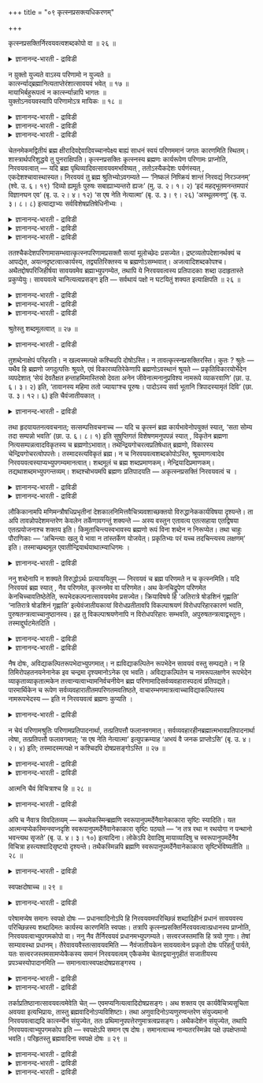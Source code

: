 +++
title = "०९ कृत्स्नप्रसक्त्यधिकरणम्"

+++

कृत्स्नप्रसक्तिर्निरवयवत्वशब्दकोपो वा ॥ २६ ॥  
<details><summary>ज्ञानानन्द-भारती - द्राविडी</summary>

क्रुत्स्ऩप्रसक्तिर्निरवयवत्वसप्त कोबो वा ॥ २६ ॥
</details>

न य़ुक्तो युज्यते वाऽस्य परिणामो न युज्यते ॥  
कार्त्स्न्याद्ब्रह्मानित्यताप्तेरंशात्सावयवं भवेत् ॥ १७ ॥  
मायाभिर्बहुरूपत्वं न कार्त्स्न्यान्नापि भागतः ॥  
युक्तोऽनवयवस्यापि परिणामोऽत्र मायिकः ॥ १८ ॥  
<details><summary>ज्ञानानन्द-भारती - द्राविडी</summary>

--वैयासिग न्यायमाला
</details>

<details><summary>ज्ञानानन्द-भारती - द्राविडी</summary>

इदऱ्कु (पिरह्मत्तिऱ्कु) परिणामम् (माऱुदल्) पॊरुन्दुमा? अल्लदु पॊरुन्दादा? पॊरुन्दादुबूरावुम् माऱुवदाऩाल् पिरह्मत्तिऱ्कु अनित्यत्तऩ्मैयेऱ्पडुमाऩ तिऩालुम् ऒरु अंसत्तिल् माऱुवदाऩाल् (पिरह्मम्) अवयवङ्गळैयुडैयदॆऩ्ऱु एऱ्पडुमाऩदिऩालुम्।
</details>

<details><summary>ज्ञानानन्द-भारती - द्राविडी</summary>

मायैगळिऩाल् ताऩ् पलरूबमायिरुक्कुम् तऩ्मै येऱ्पडुगिऱदु। (आगैयाल्) पूरावुम् ऎऩ्बदुमिल्लै, अंसत्तिऩालॆऩ्बदुमिल्लै। अवयव माऱ्ऱत्तिऱ्कुम् इङ्गे मायैयिऩाल् परिणामम् एऱ्पडुवदु न्यायमे।
</details>

चेतनमेकमद्वितीयं ब्रह्म क्षीरादिवद्देवादिवच्चानपेक्ष्य बाह्यं साधनं स्वयं परिणममानं जगतः कारणमिति स्थितम्। शास्त्रार्थपरिशुद्धये तु पुनराक्षिपति। कृत्स्नप्रसक्तिः कृत्स्नस्य ब्रह्मणः कार्यरूपेण परिणामः प्राप्नोति, निरवयवत्वात् — यदि ब्रह्म पृथिव्यादिवत्सावयवमभविष्यत् , ततोऽस्यैकदेशः पर्यणंस्यत् , एकदेशश्चावास्थास्यत। निरवयवं तु ब्रह्म श्रुतिभ्योऽवगम्यते — ‘निष्कलं निष्क्रियं शान्तं निरवद्यं निरञ्जनम्’ (श्वे. उ. ६। १९) ‘दिव्यो ह्यमूर्तः पुरुषः सबाह्याभ्यन्तरो ह्यजः’ (मु. उ. २। १। २) ‘इदं महद्भूतमनन्तमपारं विज्ञानघन एव’ (बृ. उ. २। ४। १२) ‘स एष नेति नेत्यात्मा’ (बृ. उ. ३। ९। २६) ‘अस्थूलमनणु’ (बृ. उ. ३। ८। ८) इत्याद्याभ्यः सर्वविशेषप्रतिषेधिनीभ्यः ।

<details><summary>ज्ञानानन्द-भारती - द्राविडी</summary>

\[मुऩ्ऩाल् जगत्तुक्कु पिरह्मम् विवर्त्त उबादाऩ कारणम् ऎऩ्ऱु सॊल्लप्पट्टदु। आऩालुम् मुऩ् अदिगरणत्तिल् प्रह्मत्तिऱ्कु पालै तिरुष्टान् दमाग कूऱियिरुप्पदाल्, पाल् तयिऱाग माऱुवदुबोल् पिरह्मम् पिरबञ्जमाग माऱुगिऱदु ऎऩ्ऱु पिरह्मम् परिणामि उबादाऩगारणम् ऎऩ्ऱु ऎण्णि केळ्वि केट्किऱाऩ्! पिरह्मम् मुऴुवदुम् उलगमाग माऱिविट्ट तॆऩ्ऱाल् पिरह्मम् अनित्यमागिविडुम् मेलुम् पिरह्मम् मुऴुवदुम् पिरबञ्जमाग माऱिविट्टाल् उलगम् तविर वेऱु पिरह्ममे इल्लामल् पोय्विडुम् इदऱ्काग पिरह्मत्तिल् पादिदाऩ् पिरबञ्जमाग माऱुगिऱदु। पादि पिरह्ममाग इरुक्किऱदॆऩ्ऱाल् पिरह्मम् अवयवङ् गळुडऩ् कूडियदाग आगिविडुम्। सुरुदिगळो पिरह्मत्तै निरवयवमागक् कूऱुगिऩ्ऱऩ। इन्द सुरुदिक्कु विरोदम् वरुम् आगैयाल् पिरह्मत्तै परिणामि उबादाऩमागक् कूऱ मुडियादु ऎऩ्ऱु पूर्वबक्षम्। पिरह्मम् परिणामि उबादाऩमिल्लै विवर्त्त उबादाऩम् मायै परिणामि उबादाऩम् पिरह्मत्तिल् माऱुदल् ऒऩ्ऱुमिल्लामलेये अदिल् पिरबञ्जत्तै तोऱ्ऱुविक्किऱदु मायैयुम् अदऩाल् तोऩ्ऱुम् पिरबञ्जमुम् पॊय् अदऩाल् तोषमिल्लै ऎऩ्ऱु सित्तान्दम्।\]
</details>

<details><summary>ज्ञानानन्द-भारती - द्राविडी</summary>

सेदऩमाय् ऒऩ्ऱाय् इरण्डावदऱ्ऱदायुळ्ळ पिरह्मम्, पाल् मुदलाऩदैप् पोलवुम् तेवादिगळैप् पोलवुम्, वॆळि सादऩत्तै अबेक्षिक्कामल्, ताऩागवे माऱुबडुवदु जगत्तिऱ्कुक् कारणम् ऎऩ्ऱु निलैत्तुविट्टदु। आऩाल् सास्तिरत्तिऩ् तात्पर्यत्तै नऩ्गु तॆळिवु पडुत्तुवदऱ्काग मऱुबडियुम् आक्षेबिक्किऱार्।
</details>

<details><summary>ज्ञानानन्द-भारती - द्राविडी</summary>

पूर्वबक्षम्: “पूरावुम् आगुम्बडि एऱ्पडुम्" पिरह्मम् पूरावुक्कुम् कार्य रूबमाग माऱुबाडु एऱ्पडुम्, अवयवमऱ्ऱदायिरुप्पदाल् पिरह्मम् पिरुदिवि मुदलाऩ तैप् पोल अवयवङ्गळुडैयदाग इरुक्कुमेयाऩाल्, अप्पॊऴुदु अदिल् ऒरु पागम् माऱुबडलाम्, मऱ्ऱॊरु पागम् अप्पडिये इरुक्कलाम्। आऩाल् पिरह्ममो अवयवमऱ्ऱदॆऩ्ऱु 'अवयव मऱ्ऱदु, सॆयलऱ्ऱदु, अडङ्गिऩदु, तोषमऱ्ऱदु, कुऱ्ऱमऱ्ऱदु" (सुवेदा ६-१९), "स्वयम्बिरगासमाय् मूर्त्तियऱ्ऱदायुळ्ळ पुरुषऩ् उळ्ळुम् वॆळियिलुम् उळ्ळवर्, पिऱप्पऱ्ऱवर्" (मुण्डग २-१-२), "इन्द पॆरिय पूदम् ऎल्लैयऱ्ऱदु, करैयऱ्ऱदु। विक्ञाऩक्कट्टिये" (पिरुहत् २-४-१२)। "अन्द इन्द आत्मा इदु अल्ल, इदु अल्ल" (पिरुहत् ३-९-२६) "स्तूलमल्लाददु, अणुवल्लाददु” (पिरुहत् ३-८-८), ऎऩ्बदु मुदलाऩ, ऎल्ला विसेषङ्गळैयुम् मऱुक्कुम् सुरुदिगळिलिरुन्दु तॆरिगिऱदु।
</details>

ततश्चैकदेशपरिणामासम्भवात्कृत्स्नपरिणामप्रसक्तौ सत्यां मूलोच्छेदः प्रसज्येत। द्रष्टव्यतोपदेशानर्थक्यं च आपद्येत, अयत्नदृष्टत्वात्कार्यस्य, तद्व्यतिरिक्तस्य च ब्रह्मणोऽसम्भवात्। अजत्वादिशब्दकोपश्च। अथैतद्दोषपरिजिहीर्षया सावयवमेव ब्रह्माभ्युपगम्येत, तथापि ये निरवयवत्वस्य प्रतिपादकाः शब्दा उदाहृतास्ते प्रकुप्येयुः। सावयवत्वे चानित्यत्वप्रसङ्ग इति — सर्वथायं पक्षो न घटयितुं शक्यत इत्याक्षिपति ॥ २६ ॥

<details><summary>ज्ञानानन्द-भारती - द्राविडी</summary>

आगैयाल् (अवयवमिल्लाददाल्) ऒरु पागत् तिऱ्कु परिणामम् ऎऩ्बदु सम्बविक्काददिऩाल् मुऴुवदऱ् कुम् परिणामम् एऱ्पड वेण्डुमॆऩ्ऱु इरुप्पदाल् मूलमे (अडिवेरे) अऱुबट्टदाग आगिविडुम्। मेलुम् कार्यमाऩ पिरबञ्जम् पिरयत्तिऩ मऩ्ऩियिलेये काणप्पडुवदाल्, अदऱ्कु वेऱाग पिरह्मम् इरुक्काद तिऩाल्, "अऱियप्पडवेण्डुम्" ऎऩ्ऱ उबदेसत्तिऱ्कु पिरयोजऩमऱ्ऱ तऩ्मैये एऱ्पडुम्। "पिऱप्पऱ्ऱदु" ऎऩ्बदु मुदलाऩ सप्तत्तिऱ्कु विरोदमुम् एऱ्पडुम्।
</details>

<details><summary>ज्ञानानन्द-भारती - द्राविडी</summary>

अल्लदु, इन्द तोषत्तै विलक्किक्कॊळ्ळ विरुम्बि पिरह्मम् अवयवङ्गळैयुडैयदुदाऩ् ऎऩ्ऱु ऒप्पुक्कॊळ्ळप्पट्टाल्, अप्पडियुम् अवयवमऱ्ऱ तॆऩ्ऱु ऎडुत्तुक्काट्टुम् सुरुदिगळ् ऎवै उदाहरिक्कप् पट्टऩवो, अवैगळुक्कु विरोदम् एऱ्पडुम्, अवयवमुडैयदु ऎऩ्ऱाल् अनित्यत् तऩ्मै ऎऩ्ऱुम् एऱ्पडुम्, ऎऩ्ऱु।
</details>

<details><summary>ज्ञानानन्द-भारती - द्राविडी</summary>

ऎव्विदत्तिलुम् इन्द पक्षम् सरिप्पडुत्तक् कूडियदिल्लै ऎऩ्ऱु आक्षेबिक्किऱाऩ्।
</details>

श्रुतेस्तु शब्दमूलत्वात् ॥ २७ ॥  
<details><summary>ज्ञानानन्द-भारती - द्राविडी</summary>

च्रुदेस्तु सप्तमूलत्वात् ॥ २७ ॥
</details>

तुशब्देनाक्षेपं परिहरति। न खल्वस्मत्पक्षे कश्चिदपि दोषोऽस्ति। न तावत्कृत्स्नप्रसक्तिरस्ति। कुतः ? श्रुतेः — यथैव हि ब्रह्मणो जगदुत्पत्तिः श्रूयते, एवं विकारव्यतिरेकेणापि ब्रह्मणोऽवस्थानं श्रूयते — प्रकृतिविकारयोर्भेदेन व्यपदेशात् ‘सेयं देवतैक्षत हन्ताहमिमास्तिस्रो देवता अनेन जीवेनात्मनानुप्रविश्य नामरूपे व्याकरवाणि’ (छा. उ. ६। ३। २) इति, ‘तावानस्य महिमा ततो ज्यायाꣳश्च पूरुषः। पादोऽस्य सर्वा भूतानि त्रिपादस्यामृतं दिवि’ (छा. उ. ३। १२। ६) इति चैवंजातीयकात् ।

<details><summary>ज्ञानानन्द-भारती - द्राविडी</summary>

‘आऩाल्” ऎऩ्ऱ सप्तत्तिऩाल् आक्षेबत्तैमऱुक् किऱार्। ऎङ्गळ् पक्षत्तिल् ऎव्विद तोषमुम् किडैयादे। पूरावुम् आगुम् ऎऩ्बदु इल्लै। एऩ्? “सुरुदियिलिरुन्दु” पिरह्मत्तिलिरुन्दु जगत्तिऩ् उत्पत्ति ऎप्पडि सॊल्लप् पट्टिरुक्किऱदो, अप्पडिये विगारत्तिऱ्कु वेऱागवुम् पिरह्मत्तिऩ् इरुप्पु सॊल्लप्पट्टिरुक्किऱदु, पिरगिरु तिक्कुम् विगारत्तिऱ्कुम् (कारणत्तिऱ्कुम्, कार्यत्तिऱ्कुम्) वेऱ्ऱुमै कुऱिप्पिट्टिरुक्किऱबडियाल्। अन्द इन्द तेवदै (पिरह्मम्) आलोसित्तदु। इन्द मूऩ्ऱु तेवदैगळैयुम् (तेजस्, अप्पु, अऩ्ऩम् ऎऩ्बवै कळैयुम्) इन्द जीवात्मा रूबमाग पुगुन्दु नाम रूबङ् गळै सॆय्वेऩ्" (सान्।६-३-२) ऎऩ्ऱुम् "इदिऩुडैय महिमै अव्वळवु। अदैयुंविड पॆरिदु पुरुषऩ्; ऎल्ला पूदङ्गळुम् इवरुडैय काल् पागम्; इवरुडैय नासमऱ्ऱ मुक्काल् पागम् त्युलोगत्तिल् इरुक्किऱदु” (सान्।३-१२-६) ऎऩ्ऱुम्, इदुबोलवुळ्ळदिलिरुन्दुम्।
</details>

तथा हृदयायतनत्ववचनात्; सत्सम्पत्तिवचनाच्च — यदि च कृत्स्नं ब्रह्म कार्यभावेनोपयुक्तं स्यात्, ‘सता सोम्य तदा सम्पन्नो भवति’ (छा. उ. ६। ८। १) इति सुषुप्तिगतं विशेषणमनुपपन्नं स्यात् , विकृतेन ब्रह्मणा नित्यसम्पन्नत्वादविकृतस्य च ब्रह्मणोऽभावात्। तथेन्द्रियगोचरत्वप्रतिषेधात् ब्रह्मणो, विकारस्य चेन्द्रियगोचरत्वोपपत्तेः। तस्मादस्त्यविकृतं ब्रह्म। न च निरवयवत्वशब्दकोपोऽस्ति, श्रूयमाणत्वादेव निरवयवत्वस्याप्यभ्युपगम्यमानत्वात्। शब्दमूलं च ब्रह्म शब्दप्रमाणकम्। नेन्द्रियादिप्रमाणकम्। तद्यथाशब्दमभ्युपगन्तव्यम्। शब्दश्चोभयमपि ब्रह्मणः प्रतिपादयति — अकृत्स्नप्रसक्तिं निरवयवत्वं च ।

<details><summary>ज्ञानानन्द-भारती - द्राविडी</summary>

अप्पडिये ह्रुदयत्तै इरुप्पिडमाग सॊल्लियिरुप्पदालुम्, सत्वस्तुवुडऩ् ऒऩ्ऱु सेर्वदाग सॊल्लियिरुप्पदालुम्। पिरह्मम् पूरावुम् कार्यमाय् उबयोगप्पट्टुविडुमेयाऩाल् "हे सोम्य, अप्पॊऴुदु सत्तुडऩ् ऒऩ्ऱु सेर्न्दवऩाग आगिऱाऩ्” (सान्।६-८-१) ऎऩ्ऱु सु षुप्ति विषयमाय् कुऱिप्पिट्टिरुप्पदु पॊरुन्दादु विगारमडैन्द पिरह्मत्तुडऩ् ऎप्पॊऴुदुम् ऒऩ्ऱुबट्टु इरुप्प तिऩालुम्। विगारमडैयाद पिरह्मम् इल्लाददिऩालुम्, अप्पडिये पिरह्मत्तिऱ्कु, इन्दिरियङ्गळुक्कु विषयमायिरुक्कुम् तऩ्मै मऱुक्कप्पट्टिरुप्पदालुम्, विगारत्तिऱ्कु इन्दिरियङ्गळुक्कु विषयमायिरुक्कुम् तऩ्मै पॊरुन्दुवदिऩालुम्, आगैयाल् विगारत्तै यडैयाद पिरह्मम् उण्डु।
</details>

<details><summary>ज्ञानानन्द-भारती - द्राविडी</summary>

अवयवमऱ्ऱदॆऩ्ऱ सप्तत्तिऱ्कु विरोदमु मिल्लै, (वेदत्तिऩाल्) सॊल्लप्पडुवदिऩालेये अवयवमऱ्ऱ तऩ्मैयुम् ऒप्पुक्कॊळ्ळप्पडुवदिऩाल् सप्तत्तैये मूलमायुळ्ळदु पिरह्मम्, सप्तत्तैये पिरमाणमायुडैयदु, इन्दिरियङ्गळ् मुदलाऩदै पिरमाणमागवुडैयदल्ल; आगैयाल् सप्तम् ऎप्पडियिरुक्किऱदो अप्पडिये अऱियप्पड वेण्डियदु। सप्तमो पिरह्मत्तिऱ्कु पूरावुम् आगात् तऩ्मै अवयवमऱ्ऱ तऩ्मै, इरण्डैयुमे ऎडुत्तुच् चॊल्गिऱदु।
</details>

लौकिकानामपि मणिमन्त्रौषधिप्रभृतीनां देशकालनिमित्तवैचित्र्यवशाच्छक्तयो विरुद्धानेककार्यविषया दृश्यन्ते। ता अपि तावन्नोपदेशमन्तरेण केवलेन तर्केणावगन्तुं शक्यन्ते — अस्य वस्तुन एतावत्य एतत्सहाया एतद्विषया एतत्प्रयोजनाश्च शक्तय इति। किमुताचिन्त्यस्वभावस्य ब्रह्मणो रूपं विना शब्देन न निरूप्येत। तथा चाहुः पौराणिकाः — ‘अचिन्त्याः खलु ये भावा न तांस्तर्केण योजयेत्। प्रकृतिभ्यः परं यच्च तदचिन्त्यस्य लक्षणम्’ इति। तस्माच्छब्दमूल एवातीन्द्रियार्थयाथात्म्याधिगमः ।

<details><summary>ज्ञानानन्द-भारती - द्राविडी</summary>

उलगत्तिलुळ्ळ मणि, मन्दिरम्, औ षदम् मुदलियवैगळुक्कुक्कूड तेसम् कालम् निमित्तम् इवैगळिऩ् वैसित्तिरियम् कारणमाग विरुत्तमाऩ अनेग कार्य विषयमायुळ्ळ सक्तिगळ् काणप्पडुगिऩ् ऱऩ। अवैगळ् कूड, इन्द वस्तुविऱ्कु इव्वळवु, इन्द उदवियुळ्ळदु, इदै विषयमायुळ्ळदु, इन्दप् पिरयो जऩमुळ्ळदु इदऩ् सक्तिगळ् ऎऩ्ऱु उबदेसमऩ्ऩियिल् वॆऱुम् तर्क्कत्तिऩाल् अऱिय मुडिवदिल्लै। आलोसिक्क मुडियाद स्वबावमुळ्ळ पिरह्मत्तिऩ् स्वरूबम् सप्तमिल्लामल् निरूबिक्कमुडियादु ऎऩ्बदैच् चॊल्लवुम् वेण्डुमा? अप्पडिये पौराणिगर्गळुम् सॊल्गि ऱार्गळ्। 'ऎन्द विषयङ्गळ् आलोसिक्क मुडियाद वैगळो अवैगळो तर्क्कत्तुडऩ् सेर्क्कक्कूडादु। पिरगिरुदि कळुक्कु अप्पाल् ऎदु इरुक्किऱदो, अदु निऩैक्क मुडियादत्तिऱ्कु लक्षणम्” ऎऩ्ऱु। आगैयाल् इन्दिरियङ्गळै मीऱियुळ्ळ विषयङ्गळिऩ् वास्तवत् तऩ्मैयै अऱिवदु सप्तत्तैये मूलमायुळ्ळदु।
</details>

ननु शब्देनापि न शक्यते विरुद्धोऽर्थः प्रत्याययितुम् — निरवयवं च ब्रह्म परिणमते न च कृत्स्नमिति। यदि निरवयवं ब्रह्म स्यात् , नैव परिणमेत, कृत्स्नमेव वा परिणमेत। अथ केनचिद्रूपेण परिणमेत केनचिच्चावतिष्ठेतेति, रूपभेदकल्पनात्सावयवमेव प्रसज्येत। क्रियाविषये हि ‘अतिरात्रे षोडशिनं गृह्णाति’ ‘नातिरात्रे षोडशिनं गृह्णाति’ इत्येवंजातीयकायां विरोधप्रतीतावपि विकल्पाश्रयणं विरोधपरिहारकारणं भवति, पुरुषतन्त्रत्वाच्चानुष्ठानस्य। इह तु विकल्पाश्रयणेनापि न विरोधपरिहारः सम्भवति, अपुरुषतन्त्रत्वाद्वस्तुनः। तस्माद्दुर्घटमेतदिति ।

<details><summary>ज्ञानानन्द-भारती - द्राविडी</summary>

सप्तत्तिऩालुम्गूड विरुत्तमायिरुक्किऱ विषयत् तै पोदिक्कमुडियादे? अवयवमिल्लाद पिरह्मम् परिणमिक्किऱदु। आऩाल् पूरावुमिल्लै ऎऩ्ऱु। पिरह्मम् अवयवमऱ्ऱदॆऩ्ऱाल् परिणमिक्कवे सॆय्यादु, अल्लदु पूरावुमे परिणमिक्कवेण्डुम्। अल्लदु, ऒरु रूबत्तिऩाल् परिणमिक्किऱदु, ऒरु रूबत्तिऩाल् अप्पडिये इरुक्किऱदु, ऎऩ्ऱाल् रूबत्तिल् वेऱुबाडु कल्बिप्पदिऩाल् अवयवमुळ्ळदागवे एऱ्पडुम्।
</details>

<details><summary>ज्ञानानन्द-भारती - द्राविडी</summary>

कर्माक्कळ् विषयत्तिल् "अदिगारत्तिल् षोड सियै ऎडुत्तुक्कॊळ्ळवुम्” “अदिरात्रत्तिल् षोडसियै ऎडुत्तुक्कॊळ्ळक्कूडादु" ऎऩ्बदु पोलुळ्ळ विरोदत् तोऱ्ऱमिरुक्कैयिलुम् विगल्बत्तै आसिरयिप्पदु विरोदत्तै परिहरिक्कक् कारणमाग एऱ्पडुगिऱदु। अऩुष्टाऩम् पुरुषऩुक्कु अदीऩमायिरुप्पदाल्। इङ्गेयो विगल्बत्तै आसिरयित्तालुम् कूड विरोदत् तिऱ्कु परिहारम् एऱ्पडादु। वस्तु पुरुषऩुक्कु अदीऩमिल् लाददिऩाल्। आगैयाल् इदु सरिप्पडुत्त मुडियादु, ऎऩ्ऱु
</details>

नैष दोषः, अविद्याकल्पितरूपभेदाभ्युपगमात्। न ह्यविद्याकल्पितेन रूपभेदेन सावयवं वस्तु सम्पद्यते। न हि तिमिरोपहतनयनेनानेक इव चन्द्रमा दृश्यमानोऽनेक एव भवति। अविद्याकल्पितेन च नामरूपलक्षणेन रूपभेदेन व्याकृताव्याकृतात्मकेन तत्त्वान्यत्वाभ्यामनिर्वचनीयेन ब्रह्म परिणामादिसर्वव्यवहारास्पदत्वं प्रतिपद्यते। पारमार्थिकेन च रूपेण सर्वव्यवहारातीतमपरिणतमवतिष्ठते, वाचारम्भणमात्रत्वाच्चाविद्याकल्पितस्य नामरूपभेदस्य — इति न निरवयवत्वं ब्रह्मणः कुप्यति ।

<details><summary>ज्ञानानन्द-भारती - द्राविडी</summary>

इदु तोषमल्ल, अवित्यैयिऩाल् कल्बिक्कप् पट्ट रूबङ्गळिऩ् पेदत्तै ऒप्पुक् कॊळ्वदाल्, अवित्यैयिऩाल् कल्बिक्कप्पट्ट रूब पेदत्तिऩाल् वस्तु अवयवमुळ्ळदाग आगादु। तिमिररोगत्तिऩाल् पीडिक्कप्पट्ट कण्णिऩाल् पल पोल पार्क्कप्पडुम् सन्दिरऩ् पल आवदिल्लैये? अवित्यैयिऩाल् कल्बिदमाऩ, नामरूब लक्षणमाऩ, वियागिरुदम् अवियागिरुद मॆऩ्ऱ तऩ्मैयुडैय, अदुवे अल्लदु वेऱे ऎऩ्ऱु निर्वसऩम् सॆय्यमुडियाददाऩ रूबबेदत्तिऩाल् पिरह्ममाऩदु परिणामम् मुदलिय ऎल्ला व्यवहारत्तिऱ्कुम् आस्पदमायिरुक्कुम् तऩ्मैयै अडैगिऱदु। वास्तवमाऩ रूबत्तुडऩो ऎल्ला वियवहा रत्तैयुम् ताण्डिऩदाय् परिणाम मडैयाददाय् इरुन्दु वरुगिऱदु। अवित्यैयिऩाल् कल्बिक्कप्पडुम् नामरूब पेदम् वाक्किऩाल् मात्तिरम् आरम्बिक्कप्पडुवदिऩाल्, पॊय्याऩदाल् पिरह्मत्तिऩ् अवयमऱ्ऱ तऩ्मै विरोदप्पडुवदिल्लै।
</details>

न चेयं परिणामश्रुतिः परिणामप्रतिपादनार्था, तत्प्रतिपत्तौ फलानवगमात्। सर्वव्यवहारहीनब्रह्मात्मभावप्रतिपादनार्था त्वेषा, तत्प्रतिपत्तौ फलावगमात्; ‘स एष नेति नेत्यात्मा’ इत्युपक्रम्याह ‘अभयं वै जनक प्राप्तोऽसि’ (बृ. उ. ४। २। ४) इति; तस्मादस्मत्पक्षे न कश्चिदपि दोषप्रसङ्गोऽस्ति ॥ २७ ॥

<details><summary>ज्ञानानन्द-भारती - द्राविडी</summary>

मेलुम्, परिणामत्तैच् चॊल्लुम् इन्द सुरुदि परिणामत्तै ऎडुत्तुच् चॊल्वदै पिरयोजऩमा युडैयदल्ल, अदै अऱिवदऩाल् पलऩ् ऎदुवुम् काणप्पडादददिऩाल्; आऩाल् ऎल्ला व्यवहारमु मऱ्ऱ पिरह्मत्तैये आत्मस्वरूबमाग ऎडुत्तुक् काट्टुवदैये पिरयोजऩमुडैयदु, अदै अऱिव तिऩाल् पलऩ् काणप्पडुवदाल्, "अन्द इन्द आत्मा इदु अल्ल, इदु अल्ल" ऎऩ्ऱु आरम्बित्तु "हे जऩगरे, पयमऱ्ऱ निलैयैये अडैन्दु विट्टीर्" (पिरुहत्। ४-२-४) ऎऩ्ऱु सॊल्गिऱदु।
</details>

<details><summary>ज्ञानानन्द-भारती - द्राविडी</summary>

आगैयाल् ऎङ्गळ् पक्षत्तिल् ऎव्विद तोषत्तिऱ्कुम् इडमिल्लै।
</details>

आत्मनि चैवं विचित्राश्च हि ॥ २८ ॥  
<details><summary>ज्ञानानन्द-भारती - द्राविडी</summary>

आत्मनि सैवम् विसित्राच्च हि ॥ २८ ॥
</details>

अपि च नैवात्र विवदितव्यम् — कथमेकस्मिन्ब्रह्मणि स्वरूपानुपमर्देनैवानेकाकारा सृष्टिः स्यादिति। यत आत्मन्यप्येकस्मिन्स्वप्नदृशि स्वरूपानुपमर्देनैवानेकाकारा सृष्टिः पठ्यते — ‘न तत्र रथा न रथयोगा न पन्थानो भवन्त्यथ सृजते’ (बृ. उ. ४। ३। १०) इत्यादिना। लोकेऽपि देवादिषु मायाव्यादिषु च स्वरूपानुपमर्देनैव विचित्रा हस्त्यश्वादिसृष्टयो दृश्यन्ते। तथैकस्मिन्नपि ब्रह्मणि स्वरूपानुपमर्देनैवानेकाकारा सृष्टिर्भविष्यतीति ॥ २८ ॥

<details><summary>ज्ञानानन्द-भारती - द्राविडी</summary>

मेलुम्, ऒऩ्ऱागविरुक्कुम् पिरह्मत्तिल् स्वरूबत्तैक् कॆडुक्कामले पलविद रूबमाऩ स्रुष्टि ऎप्पडियिरुक्क मुडियुम् ऎऩ्ऱ इन्द विषयत्तिल् विवादम् सॆय्यक्कूडियदु इल्लै। एऩॆऩ्ऱाल्, ऒऩ्ऱागवे यिरुन्दुगॊण्डु स्वप्ऩम् पार्क्किऱ ऒरे आत्मा विऩिडत्तिलेये, स्वरूबत्तैक् कॆडुक्कामले, पलविद रूबमाऩ स्रुष्टि सॊल्लप्पडुगिऱदु, “अङ्गे रदङ्गळ्, रदत्तिल् कट्टुगिऱ कुदिरैगळ् वीदिगळ् किडैयादु, आऩाल् रदङ्गळैयुम् रदत्तिल् कट्टप्पडुम् कुदिरैगळैयम् वीदिगळैयुम् स्रुष्टिक्किऱाऩ्" (पिरुहत् ४-३-१०) ऎऩ्बदु मुदलाऩदिऩाल् उलगत्तिलुम् कूड, तेवर् मुदलाऩवर्गळिडत्तिलुम् मायावि मुदलाऩवर् कळिडत्तिलुम् तऩ् स्वरूबत्तैक् कॆडुक्कामले, विसित्तिरमाग उळ्ळ याऩै कुदिरै मुदलिय स्रुष्टिगळ् काणप्पडुगिऩ्ऱऩ। अप्पडिये ऒऩ्ऱागवेयिरुक्कुम् पिरह्मत्तिलुम्, स्वरूबत्तिऱ्कु कॆडुदलिल्लामले, पल रूबमायुळ्ळ स्रुष्टि एऱ्पडलाम् ऎऩ्ऱु।
</details>

स्वपक्षदोषाच्च ॥ २९ ॥  
<details><summary>ज्ञानानन्द-भारती - द्राविडी</summary>

स्वबक्षदोषाच्च ॥ २९ ॥
</details>

परेषामप्येष समानः स्वपक्षे दोषः — प्रधानवादिनोऽपि हि निरवयवमपरिच्छिन्नं शब्दादिहीनं प्रधानं सावयवस्य परिच्छिन्नस्य शब्दादिमतः कार्यस्य कारणमिति स्वपक्षः। तत्रापि कृत्स्नप्रसक्तिर्निरवयवत्वात्प्रधानस्य प्राप्नोति, निरवयवत्वाभ्युपगमकोपो वा। ननु नैव तैर्निरवयवं प्रधानमभ्युपगम्यते। सत्त्वरजस्तमांसि हि त्रयो गुणाः। तेषां साम्यावस्था प्रधानम्। तैरेवावयवैस्तत्सावयवमिति — नैवंजातीयकेन सावयवत्वेन प्रकृतो दोषः परिहर्तुं पार्यते, यतः सत्त्वरजस्तमसामप्येकैकस्य समानं निरवयवत्वम् एकैकमेव चेतरद्वयानुगृहीतं सजातीयस्य प्रपञ्चस्योपादानमिति — समानत्वात्स्वपक्षदोषप्रसङ्गस्य ।

<details><summary>ज्ञानानन्द-भारती - द्राविडी</summary>

तऩ् पक्षत्तिल् तोषम् ऎऩ्ऱ इदु मऱ्ऱवर्गळुक्कुम् समाऩम्। पिरदाऩत्तै कारणमागच् चॊल्लुगिऱवरुक्कुम्, अवयवमऱ्ऱदाय् अळवुक्कुळ् पडा तदाय् सप्तम् मुदलियदऱ्ऱदाय् इरुक्कुम् पिरदाऩम् अवय वमुळ्ळदाय् अळवुक्कुळ्बट्टदाय् सप्तम् मुदलियदुडऩ् कूडियदाय् इरुक्कुम् कार्यत्तिऱ्कुक् कारणम् ऎऩ्बदु तऩ् पक्षम् अङ्गेयुम् पिरदाऩम् अवयवमऱ्ऱदायिरुप्पदाल् पूरावुम् आवदु ऎऩ्बदु अल्लदु अवयवमऱ्ऱदॆऩ्ऱु ऒप्पुक्कॊण्डदऱ्कु विरोदमो एऱ्पडुम्।
</details>

<details><summary>ज्ञानानन्द-भारती - द्राविडी</summary>

अवर्गळाल् पिरदाऩम् अवयमऱ्ऱदॆऩ्ऱु ऒप्पुक् कॊळ्ळप्पडवे इल्लैये? सत्वम् रजस्, तमस् ऎऩ्ऱु मूऩ्ऱु कुणङ्गळ् नित्यमाऩवै अवैगळ् समाऩमायिरुक्कुम् निलै पिरदाऩम्; अन्द अवयवङ्गळिऩालेये अदु अवयवमुळ्ळदु ऎऩ्ऱाल्, इम्मादिरियुळ्ळ अवयवमुळ्ळ तऩ्मैयिऩाल् पिरगिरुदमाऩ तोषम् परिहरिक्क मुडियादु। एऩॆऩ्ऱाल्, सत्वम्, रजस्, तमस् इवैगळुक्कुळ्ळुम् ऒव्वॊऩ्ऱुम् अवयवमऱ्ऱदु ऎऩ्बदु समाऩम्। ऒव्वॊऩ्ऱुमे मऱ्ऱ इरण्डुडऩ् सेर्न्दु सजादीयमाऩ पिरबञ्जत्तिऱ्कु उबादाऩम् ऎऩ्ऱु तऩ् पक्षत्तिल् तोषम् एऱ्पडुवदु समाऩमायिरुप्पदाल्।
</details>

तर्काप्रतिष्ठानात्सावयवत्वमेवेति चेत् — एवमप्यनित्यत्वादिदोषप्रसङ्गः। अथ शक्तय एव कार्यवैचित्र्यसूचिता अवयवा इत्यभिप्रायः, तास्तु ब्रह्मवादिनोऽप्यविशिष्टाः। तथा अणुवादिनोऽप्यणुरण्वन्तरेण संयुज्यमानो निरवयवत्वाद्यदि कार्त्स्न्येन संयुज्येत, ततः प्रथिमानुपपत्तेरणुमात्रत्वप्रसङ्गः। अथैकदेशेन संयुज्येत, तथापि निरवयवत्वाभ्युपगमकोप इति — स्वपक्षेऽपि समान एष दोषः। समानत्वाच्च नान्यतरस्मिन्नेव पक्षे उपक्षेप्तव्यो भवति। परिहृतस्तु ब्रह्मवादिना स्वपक्षे दोषः ॥ २९ ॥

<details><summary>ज्ञानानन्द-भारती - द्राविडी</summary>

तर्क्कत्तिऱ्कु निलैयिल्लाददिऩाल् अवयव मुळ्ळदागवे इरुक्कट्टुमे। (अप्पॊऴुदु क्रुत्स्ऩ प्रसक्ति ऎऩ्ऱ तोषमिल्लै) ऎऩ्ऱाल्, अप्पडियुम् अनित्यत्तऩ्मै मुदलाऩ तोषङ्गळ् एऱ्पडुम्।
</details>

<details><summary>ज्ञानानन्द-भारती - द्राविडी</summary>

अल्लदु, कार्यत्तिलुळ्ळ विसित्तिरत्तऩ्मै यिऩाल् सूसिक्कप्पडुगिऱ (कारणत्तिलुळ्ळ) सक्तिगळे अवयवङ्गळ् ऎऩ्ऱु अबिप्पिरायम् ऎऩ्ऱाल्, अवैगळ् पिरह्मत्तैक् कारणमागच् चॊल्गिऱवरुक्कुम् पॊदु।
</details>

<details><summary>ज्ञानानन्द-भारती - द्राविडी</summary>

अप्पडिये अणुवैच् चॊल्गिऱवरुक्कुम्, ऒरु अणु मऱ्ऱॊरु अणुवुडऩ् सेरुम्बोदु, अवयव मऱ्ऱदल् पूरावुमे सेरुमेयाऩाल् अप्पॊऴुदु (कारियमाऩ त्व्यणुगत्तिऱ्कु) परुमऩावदु (अदिग परिमाणम्) पॊरुन्दाददिऩाल् अणुमात्तिरमागवे इरुक्कुम्बडि एऱ्पडुम्। अल्लदु ऒरु पागत्तिऩाल् सेरुमेयाऩाल्, अप्पडियाऩालुम् अवयवमऱ्ऱदॆऩ्ऱु ऒप्पुक्कॊण्डदऱ्कु विरोदम्- ऎऩ्ऱु तऩ् पक्षत्तिलुम् इन्द तोषम् समाऩमागुम् (तोषम्) समाऩमायिरुप् पदाल् ऒरु पक्षत्तिल् मात्तिरम् तोषम् सुमत्तक् कूडियदाग आगादु। पिरह्मत्तै सॊल्गिऱवरालो तऩ् पक्षत्तिल् सॊल्लप्पडुम् तोषम् परिहरिक्कप्पट्टु विट्टदु।
</details>

